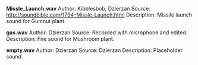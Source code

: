 **Missle_Launch.wav**
Author: Kibblesbob, Dzierzan
Source: http://soundbible.com/1794-Missle-Launch.html
Description: Missile launch sound for Gumnut plant.

**gas.wav**
Author: Dzierzan
Source: Recorded with microphone and edited.
Description: Fire sound for Mushroom plant.

**empty.wav**
Author: Dzierzan
Source: Dzierzan
Description: Placeholder sound.
